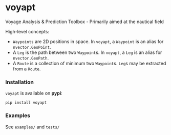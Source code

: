 # voyapt
Voyage Analysis & Prediction Toolbox - Primarily aimed at the nautical field

High-level concepts:
* `Waypoints` are 2D positions in space. In `voyapt`, a `Waypoint` is an alias for `nvector.GeoPoint`.
* A `Leg` is the path between two `Waypoint`s. In `voyapt`, a `Leg` is an alias for `nvector.GeoPath`.
* A `Route` is a collection of minimum two `Waypoint`s. `Leg`s may be extracted from a `Route`.

### Installation
`voyapt` is available on **pypi**:

```pip install voyapt```

### Examples

See `examples/` and `tests/`

